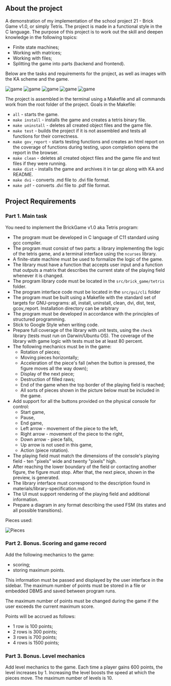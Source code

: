 ## About the project

A demonstration of my implementation of the school project 21 - Brick Game v1.0, or simply Tetris. The project is made in a functional style in the C language. The purpose of this project is to work out the skill and deepen knowledge in the following topics:

- Finite state machines;
- Working with matrices;
- Working with files;
- Splitting the game into parts (backend and frontend).

Below are the tasks and requirements for the project, as well as images with the KA scheme and the game.

![game](images/tetris1.png)
![game](images/tetris2.png)
![game](images/tetris3.png)
![game](images/tetris4.png)
![game](images/tetris5.png)

The project is assembled in the terminal using a Makefile and all commands work from the root folder of the project.
Goals in the Makefile:

- `all` - starts the game.
- `make install` - installs the game and creates a tetris binary file.
- `make uninstall` - deletes all created object files and the game file.
- `make test` - builds the project if it is not assembled and tests all functions for their correctness.
- `make gov_report` - starts testing functions and creates an html report on the coverage of functions during testing, upon completion opens the report in the browser.
- `make clean` - deletes all created object files and the game file and test files if they were running.
- `make dist` - installs the game and archives it in tar.gz along with KA and README.
- `make dvi` - converts .md file to .dvi file format.
- `make pdf` - converts .dvi file to .pdf file format.

## Project Requirements

### Part 1. Main task

You need to implement the BrickGame v1.0 aka Tetris program:

- The program must be developed in C language of C11 standard using gcc compiler.
- The program must consist of two parts: a library implementing the logic of the tetris game, and a terminal interface using the `ncurses` library.
- A finite-state machine must be used to formalize the logic of the game.
- The library must have a function that accepts user input and a function that outputs a matrix that describes the current state of the playing field whenever it is changed.
- The program library code must be located in the `src/brick_game/tetris` folder.
- The program interface code must be located in the `src/gui/cli` folder
- The program must be built using a Makefile with the standard set of targets for GNU-programs: all, install, uninstall, clean, dvi, dist, test, gcov_report. Installation directory can be arbitrary
- The program must be developed in accordance with the principles of structured programming.
- Stick to Google Style when writing code.
- Prepare full coverage of the library with unit tests, using the `check` library (tests must run on Darwin/Ubuntu OS). The coverage of the library with game logic with tests must be at least 80 percent.
- The following mechanics must be in the game:
  - Rotation of pieces;
  - Moving pieces horizontally;
  - Acceleration of the piece's fall (when the button is pressed, the figure moves all the way down);
  - Display of the next piece;
  - Destruction of filled raws;
  - End of the game when the top border of the playing field is reached;
  - All sorts of pieces shown in the picture below must be included in the game.
- Add support for all the buttons provided on the physical console for control:
  - Start game,
  - Pause,
  - End game,
  - Left arrow - movement of the piece to the left,
  - Right arrow - movement of the piece to the right,
  - Down arrow - piece falls,
  - Up arrow is not used in this game,
  - Action (piece rotation).
- The playing field must match the dimensions of the console's playing field - ten "pixels" wide and twenty "pixels" high.
- After reaching the lower boundary of the field or contacting another figure, the figure must stop. After that, the next piece, shown in the preview, is generated.
- The library interface must correspond to the description found in materials/library-specification.md.
- The UI must support rendering of the playing field and additional information.
- Prepare a diagram in any format describing the used FSM (its states and all possible transitions).

Pieces used:

![Pieces](images/tetris-pieces.png)

### Part 2. Bonus. Scoring and game record

Add the following mechanics to the game:

- scoring;
- storing maximum points.

This information must be passed and displayed by the user interface in the sidebar. The maximum number of points must be stored in a file or embedded DBMS and saved between program runs.

The maximum number of points must be changed during the game if the user exceeds the current maximum score.

Points will be accrued as follows:

- 1 row is 100 points;
- 2 rows is 300 points;
- 3 rows is 700 points;
- 4 rows is 1500 points;

### Part 3. Bonus. Level mechanics

Add level mechanics to the game. Each time a player gains 600 points, the level increases by 1. Increasing the level boosts the speed at which the pieces move. The maximum number of levels is 10.
